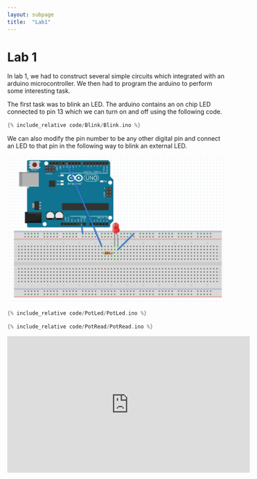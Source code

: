```yaml
---
layout: subpage
title:  "Lab1"
---
```


# Lab 1

In lab 1, we had to construct several simple circuits which integrated with an arduino microcontroller. We then had to program the arduino to perform some interesting task.

The first task was to blink an LED. The arduino contains an on chip LED connected to pin 13 which we can turn on and off using the following code.

```cpp
{% include_relative code/Blink/Blink.ino %}
```

We can also modify the pin number to be any other digital pin and connect an LED to that pin in the following way to blink an external LED.

![Image](images/blink.png)


```cpp
{% include_relative code/PotLed/PotLed.ino %}
```
```cpp
{% include_relative code/PotRead/PotRead.ino %}
```

<iframe width="560" height="315" src="https://www.youtube.com/embed/4hCbVb7QNAI" frameborder="0" allow="autoplay; encrypted-media" allowfullscreen></iframe>
